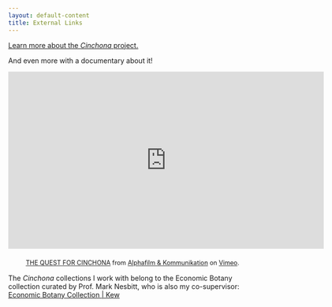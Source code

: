```yaml
---
layout: default-content
title: External Links
---
```


[Learn more about the _Cinchona_ project.](https://evogenomics.snm.ku.dk/research-groups/roensted_group/the_quest_for_cinchona/)

And even more with a documentary about it!

<iframe src="https://player.vimeo.com/video/229138364?title=0&byline=0&portrait=0" width="640" height="360" frameborder="0" webkitallowfullscreen mozallowfullscreen allowfullscreen></iframe>
<p style="text-align: center; margin-top: 20px; transform: scale(0.9)"><a href="https://vimeo.com/229138364">THE QUEST FOR CINCHONA</a> from <a href="https://vimeo.com/user4799651">Alphafilm &amp; Kommunikation</a> on <a href="https://vimeo.com">Vimeo</a>.</p>


The _Cinchona_ collections I work with belong to the Economic Botany collection curated by Prof. Mark Nesbitt, who is also my co-supervisor:
[Economic Botany Collection | Kew](https://www.kew.org/science/collections-and-resources/collections/economic-botany-collection)
